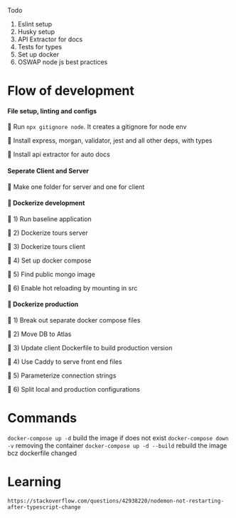 Todo

1. Eslint setup
2. Husky setup
3. API Extractor for docs
4. Tests for types
5. Set up docker
6. OSWAP node js best practices

# Flow of development

#### File setup, linting and configs

:rocket: Run `npx gitignore node`. It creates a gitignore for node env

:rocket: Install express, morgan, validator, jest and all other deps, with types

:rocket: Install api extractor for auto docs

#### Seperate Client and Server

:rocket: Make one folder for server and one for client

#### :whale: Dockerize development

:rocket: 1) Run baseline application

:rocket: 2) Dockerize tours server

:rocket: 3) Dockerize tours client

:rocket: 4) Set up docker compose

:rocket: 5) Find public mongo image

:rocket: 6) Enable hot reloading by mounting in src

#### :whale: Dockerize production

:rocket: 1) Break out separate docker compose files

:rocket: 2) Move DB to Atlas

:rocket: 3) Update client Dockerfile to build production version

:rocket: 4) Use Caddy to serve front end files

:rocket: 5) Parameterize connection strings

:rocket: 6) Split local and production configurations

# Commands

`docker-compose up -d` build the image if does not exist
`docker-compose down -v` removing the container
`docker-compose up -d --build` rebuild the image bcz dockerfile changed

# Learning

`https://stackoverflow.com/questions/42938220/nodemon-not-restarting-after-typescript-change`
